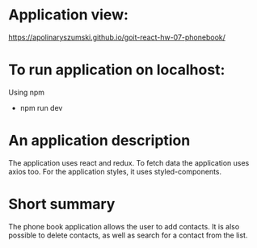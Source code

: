 # Application view:

https://apolinaryszumski.github.io/goit-react-hw-07-phonebook/

# To run application on localhost:

Using npm

- npm run dev

# An application description

The application uses react and redux.
To fetch data the application uses axios too.
For the application styles, it uses styled-components.

# Short summary

The phone book application allows the user to add contacts. It is also possible to delete contacts, as well as search for a contact from the list.
